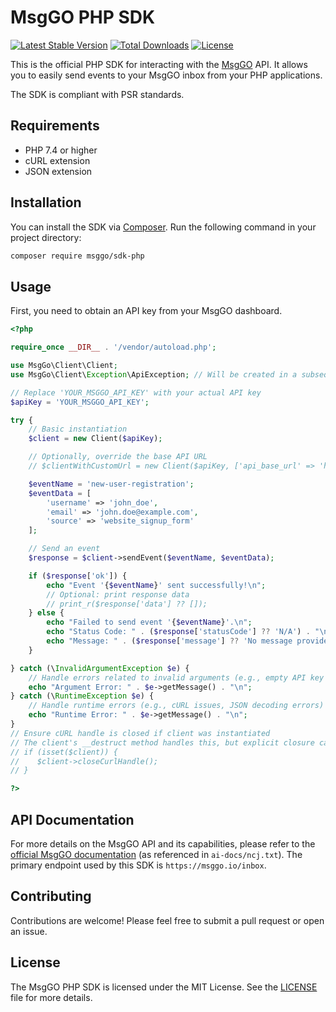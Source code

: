 # MsgGO PHP SDK

[![Latest Stable Version](https://poser.pugx.org/msggo/sdk-php/v/stable)](https://packagist.org/packages/msggo/sdk-php)
[![Total Downloads](https://poser.pugx.org/msggo/sdk-php/downloads)](https://packagist.org/packages/msggo/sdk-php)
[![License](https://poser.pugx.org/msggo/sdk-php/license)](https://packagist.org/packages/msggo/sdk-php)

This is the official PHP SDK for interacting with the [MsgGO](https://msggo.io/) API. It allows you to easily send events to your MsgGO inbox from your PHP applications.

The SDK is compliant with PSR standards.

## Requirements

- PHP 7.4 or higher
- cURL extension
- JSON extension

## Installation

You can install the SDK via [Composer](https://getcomposer.org/). Run the following command in your project directory:

```bash
composer require msggo/sdk-php
```

## Usage

First, you need to obtain an API key from your MsgGO dashboard.

```php
<?php

require_once __DIR__ . '/vendor/autoload.php';

use MsgGo\Client\Client;
use MsgGo\Client\Exception\ApiException; // Will be created in a subsequent step

// Replace 'YOUR_MSGGO_API_KEY' with your actual API key
$apiKey = 'YOUR_MSGGO_API_KEY';

try {
    // Basic instantiation
    $client = new Client($apiKey);

    // Optionally, override the base API URL
    // $clientWithCustomUrl = new Client($apiKey, ['api_base_url' => 'https://custom.msggo.instance.com']);

    $eventName = 'new-user-registration';
    $eventData = [
        'username' => 'john_doe',
        'email' => 'john.doe@example.com',
        'source' => 'website_signup_form'
    ];

    // Send an event
    $response = $client->sendEvent($eventName, $eventData);

    if ($response['ok']) {
        echo "Event '{$eventName}' sent successfully!\n";
        // Optional: print response data
        // print_r($response['data'] ?? []);
    } else {
        echo "Failed to send event '{$eventName}'.\n";
        echo "Status Code: " . ($response['statusCode'] ?? 'N/A') . "\n";
        echo "Message: " . ($response['message'] ?? 'No message provided.') . "\n";
    }

} catch (\InvalidArgumentException $e) {
    // Handle errors related to invalid arguments (e.g., empty API key or event name)
    echo "Argument Error: " . $e->getMessage() . "\n";
} catch (\RuntimeException $e) {
    // Handle runtime errors (e.g., cURL issues, JSON decoding errors)
    echo "Runtime Error: " . $e->getMessage() . "\n";
}
// Ensure cURL handle is closed if client was instantiated
// The client's __destruct method handles this, but explicit closure can be added if needed.
// if (isset($client)) {
//    $client->closeCurlHandle();
// }

?>
```

## API Documentation

For more details on the MsgGO API and its capabilities, please refer to the [official MsgGO documentation](https://msggo.io/documentation) (as referenced in `ai-docs/ncj.txt`). The primary endpoint used by this SDK is `https://msggo.io/inbox`.

## Contributing

Contributions are welcome! Please feel free to submit a pull request or open an issue.

## License

The MsgGO PHP SDK is licensed under the MIT License. See the [LICENSE](LICENSE) file for more details.